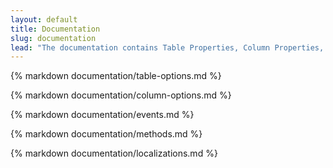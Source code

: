 ```yaml
---
layout: default
title: Documentation
slug: documentation
lead: "The documentation contains Table Properties, Column Properties, Events, Methods, and much more."
---
```


{% markdown documentation/table-options.md %}

{% markdown documentation/column-options.md %}

{% markdown documentation/events.md %}

{% markdown documentation/methods.md %}

{% markdown documentation/localizations.md %}